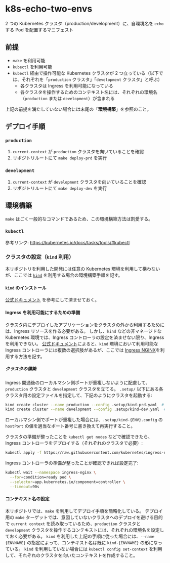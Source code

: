 # k8s-echo-two-envs

2 つの Kubernetes クラスタ（production/development）に、自環境名を `echo` する Pod を配置するマニフェスト


## 前提

- `make` を利用可能
- `kubectl` を利用可能
- `kubectl` 経由で操作可能な Kubernetes クラスタが 2 つ立っている（以下では、それぞれを「`production` クラスタ」「`development` クラスタ」と呼ぶ）
  - 各クラスタは Ingress を利用可能になっている
  - 各クラスタを操作するためのコンテキスト名には、それぞれの環境名（`production` または `development`）が含まれる

上記の前提を満たしていない場合には末尾の「**環境構築**」を参照のこと。


## デプロイ手順

### `production`

1. `current-context` が `production` クラスタを向いていることを確認
2. リポジトリルートにて `make deploy-prd` を実行

### `development`

1. `current-context` が `development` クラスタを向いていることを確認
2. リポジトリルートにて `make deploy-dev` を実行


## 環境構築

`make` はごく一般的なコマンドであるため、この環境構築方法は割愛する。


### `kubectl`

参考リンク: https://kubernetes.io/docs/tasks/tools/#kubectl


### クラスタの設定（`kind` 利用）

本リポジトリを利用した開発には任意の Kubernetes 環境を利用して構わないが、ここでは [`kind`](https://kind.sigs.k8s.io) を利用する場合の環境構築手順を記す。


#### `kind` のインストール

[公式ドキュメント](https://kind.sigs.k8s.io/docs/user/quick-start/#installation) を参考にして済ませておく。


#### Ingress を利用可能にするための準備

クラスタ内にデプロイしたアプリケーションをクラスタの外から利用するためには、Ingress リソースを作る必要がある。
しかし、`kind` などの非マネージドな Kubernetes 環境では、Ingress コントローラの設定を済ませない限り、Ingress を利用できない。
[公式ドキュメント](https://kind.sigs.k8s.io/docs/user/ingress/)によると、`kind` 環境において利用可能な Ingress コントローラには複数の選択肢があるが、ここでは [Ingress NGINX](https://kind.sigs.k8s.io/docs/user/ingress/#ingress-nginx)を利用する方法を記す。


##### クラスタの構築

Ingress 開通後のローカルマシン側ポートが重複しないように配慮して、`production` クラスタと `development` クラスタを立てる。
`.setup/` 以下にある各クラスタ用の設定ファイルを指定して、下記のようにクラスタを起動する:
```bash
kind create cluster --name production --config .setup/kind-prd.yaml  # production クラスタを起動（ローカルマシンのポート 80 を利用）
kind create cluster --name development --config .setup/kind-dev.yaml  # development クラスタを起動（ローカルマシンのポート 8080 を利用）
```
ローカルマシン側でポートが重複した場合には、`.setup/kind-{ENV}.config` の `hostPort` の値を適当なポート番号に書き換えて再実行すること。


クラスタの準備が整ったことを `kubectl get nodes` などで確認できたら、Ingress コントローラをデプロイする（それぞれのクラスタで必要）:
```bash
kubectl apply -f https://raw.githubusercontent.com/kubernetes/ingress-nginx/main/deploy/static/provider/kind/deploy.yaml
```

Ingress コントローラの準備が整ったことが確認できれば設定完了:
```bash
kubectl wait --namespace ingress-nginx \
  --for=condition=ready pod \
  --selector=app.kubernetes.io/component=controller \
  --timeout=90s
```


#### コンテキスト名の設定

本リポジトリでは、`make` を利用してデプロイ手順を簡略化している。
デプロイ用の `make` ターゲットでは、意図していないクラスタへのデプロイを避ける目的で `current context` を読み取っているため、`production` クラスタと `development` クラスタを操作するコンテキストには、それぞれの環境名を設定しておく必要がある。
`kind` を利用した上記の手順に従った場合には、`--name {ENVNAME}` の指定によって、コンテキスト名は既に `kind-{ENVNAME}` の形になっている。
`kind` を利用していない場合には `kubectl config set-context` を利用して、それぞれのクラスタを向いたコンテキストを作成すること。
